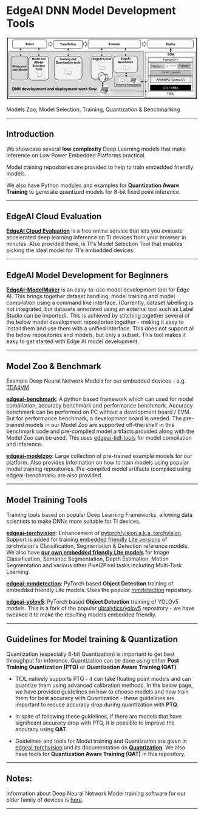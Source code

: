 # EdgeAI DNN Model Development Tools

![EdgeAIDevelopment SDK](./assets/edgeai-development-models.png)

Models Zoo, Model Selection, Training, Quantization & Benchmarking

<hr>

## Introduction
We showcase several **low complexity** Deep Learning models that make  Inference on Low Power Embedded Platforms practical. 

Model training repositories are provided to help to train embedded friendly models. 

We also have Python modules and examples for **Quantization Aware Training** to generate quantized models for 8-bit fixed point inference.

<hr>

## EdgeAI Cloud Evaluation
**[EdgeAI Cloud Evaluation](https://www.ti.com/tool/TI-EDGE-AI-CLOUD)** is a free online service that lets you evaluate accelerated deep learning inference on TI devices from your browser in minutes. Also provided there, is TI's Model Selection Tool that enables picking the ideal model for TI's embedded devices.


<hr>


## EdgeAI Model Development for Beginners
**[EdgeAI-ModelMaker](https://github.com/TexasInstruments/edgeai-modelmaker)** is an easy-to-use model development tool for Edge AI. This brings together dataset handling, model training and model compilation using a command line interface. (Currently, dataset labelling is not integrated, but datasets annotated using an external tool such as Label Studio can be imported). This is achieved by stitching together several of the below model development repositories together - making it easy to install them and use them with a unified interface. This does not support all the below repositories and models, but only a subset. This tool makes it easy to get started with Edge AI model development.

<hr>


## Model Zoo & Benchmark
Example Deep Neural Network Models for our embedded devices - e.g. [TDA4VM](http://www.ti.com/product/TDA4VM)

**[edgeai-benchmark](https://github.com/TexasInstruments/edgeai-benchmark)**: A python based framework which can used for model compilation, accuracy benchmark and performance benchmark. Accuracy benchmark can be performed on PC  without a development board / EVM. But for performance benchmark, a development board is needed. The pre-trained models in our Model Zoo are supported off-the-shelf in this benchmark code and pre-compiled model artifacts provided along with the Model Zoo can be used. This uses [edgeai-tidl-tools](https://github.com/TexasInstruments/edgeai-tidl-tools) for model compilation and inference.

**[edgeai-modelzoo](https://github.com/TexasInstruments/edgeai-modelzoo)**: Large collection of pre-trained example models for our platform. Also provides information on how to train models using popular model training repositories. Pre-compiled model artifacts (compiled using edgeai-benchmark) are also provided.

<hr>


## Model Training Tools
Training tools based on popular Deep Learning Frameworks, allowing data scientists to make DNNs more suitable for TI devices.

**[edgeai-torchvision](https://github.com/TexasInstruments/edgeai-torchvision)**: Enhancement of [pytorch/vision a.k.a. torchvision](https://github.com/pytorch/vision). Support is added for training [embedded friendly Lite versions](https://github.com/TexasInstruments/edgeai-torchvision/tree/master/references) of torchvision's Classification, Segmentation & Detection reference models. We also have **[our own embedded friendly Lite models](https://github.com/TexasInstruments/edgeai-torchvision/tree/master/references/pixel2pixel)** for Image Classification, Semantic Segmentation, Depth Estimation, Motion Segmentation and various other Pixel2Pixel tasks including Multi-Task Learning.

**[edgeai-mmdetection](https://github.com/TexasInstruments/edgeai-mmdetection)**: PyTorch based **Object Detection** training of embedded friendly Lite models. Uses the popular [mmdetection](https://github.com/open-mmlab/mmdetection) repository.

**[edgeai-yolov5](https://github.com/TexasInstruments/edgeai-yolov5)**: PyTorch based **Object Detection** training of YOLOv5 models. This is a fork of the popular [ultralytics/yolov5](https://github.com/ultralytics/yolov5) repository - we have tweaked it to make the resulting models embedded friendly.


<hr>


## Guidelines for Model training & Quantization
Quantization (especially 8-bit Quantization) is important to get best throughput for inference. Quantization can be done using either **Post Training Quantization (PTQ)** or **Quantization Aware Training (QAT)**.

- TIDL natively supports PTQ - it can take floating point models and can quantize them using advanced calibration methods. In the below page, we have provided guidelines on how to choose models and how train them for best accuracy with Quantization - these guidelines are important to reduce accuracy drop during quantization with **PTQ**. 

- In spite of following these guidelines, if there are models that have significant accuracy drop with PTQ, it is possible to improve the accuracy using **QAT**. 

- Guidelines and tools for Model training and Quantization are given in [edgeai-torchvision](https://github.com/TexasInstruments/edgeai-torchvision) and its documentation on **[Quantization](https://github.com/TexasInstruments/edgeai-torchvision/blob/master/docs/pixel2pixel/Quantization.md)**. We also have tools for **Quantization Aware Training (QAT)** in this repository.


<hr>


## Notes: 
Information about Deep Neural Network Model training software for our older family of devices is [here](./readme_models-j6.md).

<hr>

